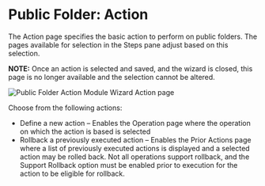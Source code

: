 # Public Folder: Action

The Action page specifies the basic action to perform on public folders. The pages available for selection in the Steps pane adjust based on this selection.

__NOTE:__ Once an action is selected and saved, and the wizard is closed, this page is no longer available and the selection cannot be altered.

![Public Folder Action Module Wizard Action page](/img/product_docs/accessanalyzer/accessanalyzer/enterpriseauditor/admin/action/filesystem/action.png)

Choose from the following actions:

- Define a new action – Enables the Operation page where the operation on which the action is based is selected
- Rollback a previously executed action – Enables the Prior Actions page where a list of previously executed actions is displayed and a selected action may be rolled back. Not all operations support rollback, and the Support Rollback option must be enabled prior to execution for the action to be eligible for rollback.
